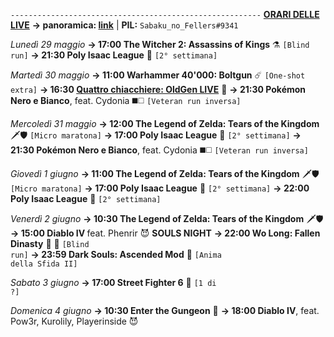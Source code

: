 <code>--------------------------------------------------------</code>
<b><u>ORARI DELLE LIVE</u></b>
<b>→ panoramica: <a href="https://trello.com/b/iKwdSGf3/sabaku">link</a></b> | <b>PIL:</b> <code>Sabaku_no_Fellers#9341</code>

<i>Lunedì 29 maggio</i>
<b>→ 17:00 The Witcher 2: Assassins of Kings</b> ⚗️ <code>[Blind run]</code>
<b>→ 21:30 Poly Isaac League</b> 🏉 <code>[2° settimana]</code> 

<i>Martedì 30 maggio</i>
<b>→ 11:00 Warhammer 40'000: Boltgun</b> ☄️ <code>[One-shot extra]</code>
<b>→ 16:30 <a href="https://www.twitch.tv/oldgenproject">Quattro chiacchiere: OldGen LIVE</a></b>  💬
<b>→ 21:30 Pokémon Nero e Bianco</b>, feat. Cydonia ◼️◻️ <code>[Veteran run inversa]</code>

<i>Mercoledì 31 maggio</i>
<b>→ 12:00 The Legend of Zelda: Tears of the Kingdom</b> 🗡️🛡️ <code>[Micro maratona]</code>
<b>→ 17:00 Poly Isaac League</b> 🏉 <code>[2° settimana]</code> 
<b>→ 21:30 Pokémon Nero e Bianco</b>, feat. Cydonia ◼️◻️ <code>[Veteran run inversa]</code>

<i>Giovedì 1 giugno</i>
<b>→ 11:00 The Legend of Zelda: Tears of the Kingdom</b> 🗡️🛡️ <code>[Micro maratona]</code>
<b>→ 17:00 Poly Isaac League</b> 🏉 <code>[2° settimana]</code> 
<b>→ 22:00 Poly Isaac League</b> 🏉 <code>[2° settimana]</code> 

<i>Venerdì 2 giugno</i>
<b>→ 10:30 The Legend of Zelda: Tears of the Kingdom</b> 🗡️🛡️
<b>→ 15:00 Diablo IV </b> feat. Phenrir 😈
<b>SOULS NIGHT</b>
<b>→ 22:00 Wo Long: Fallen Dinasty</b> 🥠 🐉 <code>[Blind run]</code>
<b>→ 23:59 Dark Souls: Ascended Mod</b> 🔮 <code>[Anima della Sfida II]</code>

<i>Sabato 3 giugno</i>
<b>→ 17:00 Street Fighter 6</b> 👊 <code>[1 di ?] </code>

<i>Domenica 4 giugno</i>
<b>→ 10:30 Enter the Gungeon</b> 🔫
<b>→ 18:00 Diablo IV</b>, feat. Pow3r, Kurolily, Playerinside 😈

